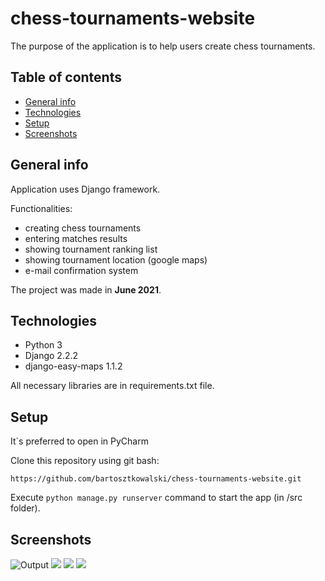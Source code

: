 # chess-tournaments-website
The purpose of the application is to help users create chess tournaments. 

## Table of contents
* [General info](#general-info)
* [Technologies](#technologies)
* [Setup](#setup)
* [Screenshots](#screenshots)

## General info
Application uses Django framework. 

Functionalities:
- creating chess tournaments
- entering matches results
- showing tournament ranking list
- showing tournament location (google maps)
- e-mail confirmation system

The project was made in **June 2021**.

## Technologies
* Python 3
* Django 2.2.2
* django-easy-maps 1.1.2

All necessary libraries are in requirements.txt file.

## Setup
It`s preferred to open in PyCharm 

Clone this repository using git bash:
```
https://github.com/bartosztkowalski/chess-tournaments-website.git
```
Execute ```python manage.py runserver``` command to start the app (in /src folder).

## Screenshots
![Output](./resources/screenshots/screen01.png)
![](./resources/screenshots/screen02.png)
![](./resources/screenshots/screen03.png)
![](./resources/screenshots/screen04.png)